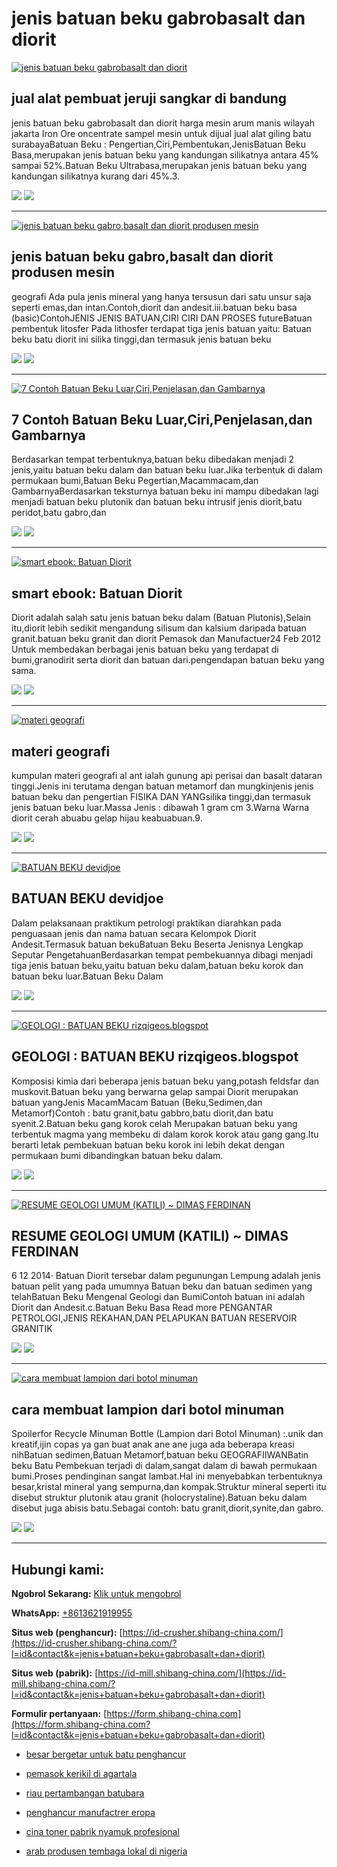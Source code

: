# jenis batuan beku gabrobasalt dan diorit

<a href="https://swt.shibang-china.com/?l=id&img&k=jenis+batuan+beku+gabrobasalt+dan+diorit" target="_blank">![jenis batuan beku gabrobasalt dan diorit](http://static.shibang-china.com/all-800x300/562.jpg)</a>

## jual alat pembuat jeruji sangkar di bandung
jenis batuan beku gabrobasalt dan diorit harga mesin arum manis wilayah jakarta Iron Ore oncentrate sampel mesin untuk dijual jual alat giling batu surabayaBatuan Beku : Pengertian,Ciri,Pembentukan,JenisBatuan Beku Basa,merupakan jenis batuan beku yang kandungan silikatnya antara 45% sampai 52%.Batuan Beku Ultrabasa,merupakan jenis batuan beku yang kandungan silikatnya kurang dari 45%.3.


<a href="https://whatsapp.shibangsoft.com/WhatsApp.php" target="_blank" title="WhatsApp">![](http://static.shibang-china.com/icon/whatsapp.png)</a> <a href="https://swt.shibang-china.com/?l=id&icon&k=jenis+batuan+beku+gabrobasalt+dan+diorit" target="_blank">![](http://static.shibang-china.com/icon/chat-id.png)</a>

---

<a href="https://swt.shibang-china.com/?l=id&img&k=jenis+batuan+beku+gabrobasalt+dan+diorit" target="_blank">![jenis batuan beku gabro,basalt dan diorit produsen mesin](http://static.shibang-china.com/all-800x300/327.jpg)</a>

## jenis batuan beku gabro,basalt dan diorit produsen mesin
geografi Ada pula jenis mineral yang hanya tersusun dari satu unsur saja seperti emas,dan intan.Contoh,diorit dan andesit.iii.batuan beku basa (basic)ContohJENIS JENIS BATUAN,CIRI CIRI DAN PROSES futureBatuan pembentuk litosfer Pada lithosfer terdapat tiga jenis batuan yaitu: Batuan beku batu diorit ini silika tinggi,dan termasuk jenis batuan beku


<a href="https://whatsapp.shibangsoft.com/WhatsApp.php" target="_blank" title="WhatsApp">![](http://static.shibang-china.com/icon/whatsapp.png)</a> <a href="https://swt.shibang-china.com/?l=id&icon&k=jenis+batuan+beku+gabrobasalt+dan+diorit" target="_blank">![](http://static.shibang-china.com/icon/chat-id.png)</a>

---

<a href="https://swt.shibang-china.com/?l=id&img&k=jenis+batuan+beku+gabrobasalt+dan+diorit" target="_blank">![7 Contoh Batuan Beku Luar,Ciri,Penjelasan,dan Gambarnya](http://static.shibang-china.com/all-800x300/667.jpg)</a>

## 7 Contoh Batuan Beku Luar,Ciri,Penjelasan,dan Gambarnya
Berdasarkan tempat terbentuknya,batuan beku dibedakan menjadi 2 jenis,yaitu batuan beku dalam dan batuan beku luar.Jika terbentuk di dalam permukaan bumi,Batuan Beku Pegertian,Macammacam,dan GambarnyaBerdasarkan teksturnya batuan beku ini mampu dibedakan lagi menjadi batuan beku plutonik dan batuan beku intrusif jenis diorit,batu peridot,batu gabro,dan


<a href="https://whatsapp.shibangsoft.com/WhatsApp.php" target="_blank" title="WhatsApp">![](http://static.shibang-china.com/icon/whatsapp.png)</a> <a href="https://swt.shibang-china.com/?l=id&icon&k=jenis+batuan+beku+gabrobasalt+dan+diorit" target="_blank">![](http://static.shibang-china.com/icon/chat-id.png)</a>

---

<a href="https://swt.shibang-china.com/?l=id&img&k=jenis+batuan+beku+gabrobasalt+dan+diorit" target="_blank">![smart ebook: Batuan Diorit](http://static.shibang-china.com/all-800x300/1226.jpg)</a>

## smart ebook: Batuan Diorit
Diorit adalah salah satu jenis batuan beku dalam (Batuan Plutonis),Selain itu,diorit lebih sedikit mengandung silisum dan kalsium daripada batuan granit.batuan beku granit dan diorit Pemasok dan Manufactuer24 Feb 2012 Untuk membedakan berbagai jenis batuan beku yang terdapat di bumi,granodirit serta diorit dan batuan dari.pengendapan batuan beku yang sama.


<a href="https://whatsapp.shibangsoft.com/WhatsApp.php" target="_blank" title="WhatsApp">![](http://static.shibang-china.com/icon/whatsapp.png)</a> <a href="https://swt.shibang-china.com/?l=id&icon&k=jenis+batuan+beku+gabrobasalt+dan+diorit" target="_blank">![](http://static.shibang-china.com/icon/chat-id.png)</a>

---

<a href="https://swt.shibang-china.com/?l=id&img&k=jenis+batuan+beku+gabrobasalt+dan+diorit" target="_blank">![materi geografi](http://static.shibang-china.com/all-800x300/680.jpg)</a>

## materi geografi
kumpulan materi geografi al ant ialah gunung api perisai dan basalt dataran tinggi.Jenis ini terutama dengan batuan metamorf dan mungkinjenis jenis batuan beku dan pengertian FISIKA DAN YANGsilika tinggi,dan termasuk jenis batuan beku luar.Massa Jenis : dibawah 1 gram cm 3.Warna Warna diorit cerah abuabu gelap hijau keabuabuan.9.


<a href="https://whatsapp.shibangsoft.com/WhatsApp.php" target="_blank" title="WhatsApp">![](http://static.shibang-china.com/icon/whatsapp.png)</a> <a href="https://swt.shibang-china.com/?l=id&icon&k=jenis+batuan+beku+gabrobasalt+dan+diorit" target="_blank">![](http://static.shibang-china.com/icon/chat-id.png)</a>

---

<a href="https://swt.shibang-china.com/?l=id&img&k=jenis+batuan+beku+gabrobasalt+dan+diorit" target="_blank">![BATUAN BEKU devidjoe](http://static.shibang-china.com/all-800x300/1360.jpg)</a>

## BATUAN BEKU devidjoe
Dalam pelaksanaan praktikum petrologi praktikan diarahkan pada penguasaan jenis dan nama batuan secara Kelompok Diorit Andesit.Termasuk batuan bekuBatuan Beku Beserta Jenisnya Lengkap Seputar PengetahuanBerdasarkan tempat pembekuannya dibagi menjadi tiga jenis batuan beku,yaitu batuan beku dalam,batuan beku korok dan batuan beku luar.Batuan Beku Dalam


<a href="https://whatsapp.shibangsoft.com/WhatsApp.php" target="_blank" title="WhatsApp">![](http://static.shibang-china.com/icon/whatsapp.png)</a> <a href="https://swt.shibang-china.com/?l=id&icon&k=jenis+batuan+beku+gabrobasalt+dan+diorit" target="_blank">![](http://static.shibang-china.com/icon/chat-id.png)</a>

---

<a href="https://swt.shibang-china.com/?l=id&img&k=jenis+batuan+beku+gabrobasalt+dan+diorit" target="_blank">![GEOLOGI : BATUAN BEKU rizqigeos.blogspot](http://static.shibang-china.com/all-800x300/1371.jpg)</a>

## GEOLOGI : BATUAN BEKU rizqigeos.blogspot
Komposisi kimia dari beberapa jenis batuan beku yang,potash feldsfar dan muskovit.Batuan beku yang berwarna gelap sampai Diorit merupakan batuan yangJenis MacamMacam Batuan (Beku,Sedimen,dan Metamorf)Contoh : batu granit,batu gabbro,batu diorit,dan batu syenit.2.Batuan beku gang korok celah Merupakan batuan beku yang terbentuk magma yang membeku di dalam korok korok atau gang gang.Itu berarti letak pembekuan batuan beku korok ini lebih dekat dengan permukaan bumi dibandingkan batuan beku dalam.


<a href="https://whatsapp.shibangsoft.com/WhatsApp.php" target="_blank" title="WhatsApp">![](http://static.shibang-china.com/icon/whatsapp.png)</a> <a href="https://swt.shibang-china.com/?l=id&icon&k=jenis+batuan+beku+gabrobasalt+dan+diorit" target="_blank">![](http://static.shibang-china.com/icon/chat-id.png)</a>

---

<a href="https://swt.shibang-china.com/?l=id&img&k=jenis+batuan+beku+gabrobasalt+dan+diorit" target="_blank">![RESUME GEOLOGI UMUM (KATILI) ~ DIMAS FERDINAN](http://static.shibang-china.com/all-800x300/1451.jpg)</a>

## RESUME GEOLOGI UMUM (KATILI) ~ DIMAS FERDINAN
6 12 2014· Batuan Diorit tersebar dalam pegunungan Lempung adalah jenis batuan pelit yang pada umumnya Batuan beku dan batuan sedimen yang telahBatuan Beku Mengenal Geologi dan BumiContoh batuan ini adalah Diorit dan Andesit.c.Batuan Beku Basa Read more PENGANTAR PETROLOGI,JENIS REKAHAN,DAN PELAPUKAN BATUAN RESERVOIR GRANITIK


<a href="https://whatsapp.shibangsoft.com/WhatsApp.php" target="_blank" title="WhatsApp">![](http://static.shibang-china.com/icon/whatsapp.png)</a> <a href="https://swt.shibang-china.com/?l=id&icon&k=jenis+batuan+beku+gabrobasalt+dan+diorit" target="_blank">![](http://static.shibang-china.com/icon/chat-id.png)</a>

---

<a href="https://swt.shibang-china.com/?l=id&img&k=jenis+batuan+beku+gabrobasalt+dan+diorit" target="_blank">![cara membuat lampion dari botol minuman](http://static.shibang-china.com/all-800x300/1452.jpg)</a>

## cara membuat lampion dari botol minuman
Spoilerfor Recycle Minuman Bottle (Lampion dari Botol Minuman) :.unik dan kreatif,ijin copas ya gan buat anak ane ane juga ada beberapa kreasi nihBatuan sedimen,Batuan Metamorf,batuan beku GEOGRAFIIWANBatin beku Batu Pembekuan terjadi di dalam,sangat dalam di bawah permukaan bumi.Proses pendinginan sangat lambat.Hal ini menyebabkan terbentuknya besar,kristal mineral yang sempurna,dan kompak.Struktur mineral seperti itu disebut struktur plutonik atau granit (holocrystaline).Batuan beku dalam disebut juga abisis batu.Sebagai contoh: batu granit,diorit,synite,dan gabro.


<a href="https://whatsapp.shibangsoft.com/WhatsApp.php" target="_blank" title="WhatsApp">![](http://static.shibang-china.com/icon/whatsapp.png)</a> <a href="https://swt.shibang-china.com/?l=id&icon&k=jenis+batuan+beku+gabrobasalt+dan+diorit" target="_blank">![](http://static.shibang-china.com/icon/chat-id.png)</a>

---
## Hubungi kami:

**Ngobrol Sekarang:** [Klik untuk mengobrol](https://swt.shibang-china.com?l=id&contact&k=jenis+batuan+beku+gabrobasalt+dan+diorit)

**WhatsApp:**  [+8613621919955](https://whatsapp.shibangsoft.com/WhatsApp.php)

**Situs web (penghancur):** [https://id-crusher.shibang-china.com/](https://id-crusher.shibang-china.com/?l=id&contact&k=jenis+batuan+beku+gabrobasalt+dan+diorit)

**Situs web (pabrik):** [https://id-mill.shibang-china.com/](https://id-mill.shibang-china.com/?l=id&contact&k=jenis+batuan+beku+gabrobasalt+dan+diorit)

**Formulir pertanyaan:** [https://form.shibang-china.com](https://form.shibang-china.com?l=id&contact&k=jenis+batuan+beku+gabrobasalt+dan+diorit)

* [besar bergetar untuk batu penghancur](../31/besar%20bergetar%20untuk%20batu%20penghancur.md)

* [pemasok kerikil di agartala](../33/pemasok%20kerikil%20di%20agartala.md)

* [riau pertambangan batubara](../38/riau%20pertambangan%20batubara.md)

* [penghancur manufactrer eropa](../39/penghancur%20manufactrer%20eropa.md)

* [cina toner pabrik nyamuk profesional](../34/cina%20toner%20pabrik%20nyamuk%20profesional.md)

* [arab produsen tembaga lokal di nigeria](../40/arab%20produsen%20tembaga%20lokal%20di%20nigeria.md)